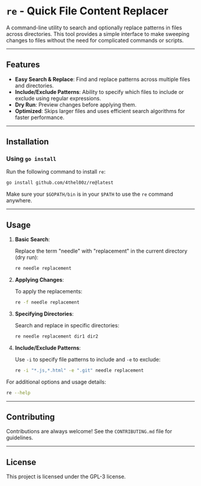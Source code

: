 # `re` - Quick File Content Replacer

A command-line utility to search and optionally replace patterns in files across directories. This tool provides a simple interface to make sweeping changes to files without the need for complicated commands or scripts.

---

## Features

- **Easy Search & Replace**: Find and replace patterns across multiple files and directories.
- **Include/Exclude Patterns**: Ability to specify which files to include or exclude using regular expressions.
- **Dry Run**: Preview changes before applying them.
- **Optimized**: Skips larger files and uses efficient search algorithms for faster performance.

---

## Installation

### Using `go install`

Run the following command to install `re`:

```sh
go install github.com/4thel00z/re@latest
```

Make sure your `$GOPATH/bin` is in your `$PATH` to use the `re` command anywhere.

---

## Usage

1. **Basic Search**:

   Replace the term "needle" with "replacement" in the current directory (dry run):

   ```sh
   re needle replacement
   ```

2. **Applying Changes**:

   To apply the replacements:

   ```sh
   re -f needle replacement
   ```

3. **Specifying Directories**:

   Search and replace in specific directories:

   ```sh
   re needle replacement dir1 dir2
   ```

4. **Include/Exclude Patterns**:

   Use `-i` to specify file patterns to include and `-e` to exclude:

   ```sh
   re -i "*.js,*.html" -e ".git" needle replacement
   ```

For additional options and usage details:

```sh
re --help
```

---

## Contributing

Contributions are always welcome! See the `CONTRIBUTING.md` file for guidelines.

---

## License

This project is licensed under the GPL-3 license.
